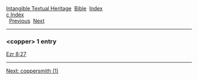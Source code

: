 [Intangible Textual Heritage](../../index)  [Bible](../index) 
[Index](index)   
[c Index](_c_)  
  [Previous](c02563)  [Next](c02565) 

------------------------------------------------------------------------

### &lt;copper&gt; 1 entry

[Ezr 8:27](../kjv/ezr008.htm#027)  

------------------------------------------------------------------------

[Next: coppersmith (1)](c02565)
